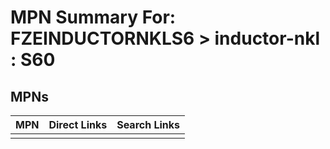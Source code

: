 



# MPN Summary For: FZEINDUCTORNKLS6 > inductor-nkl : S60

## MPNs
  

|MPN|Direct Links|Search Links|
| :--- | :--- | :--- |
||||
